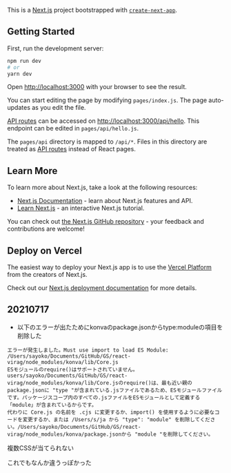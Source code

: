 This is a [Next.js](https://nextjs.org/) project bootstrapped with [`create-next-app`](https://github.com/vercel/next.js/tree/canary/packages/create-next-app).

## Getting Started

First, run the development server:

```bash
npm run dev
# or
yarn dev
```

Open [http://localhost:3000](http://localhost:3000) with your browser to see the result.

You can start editing the page by modifying `pages/index.js`. The page auto-updates as you edit the file.

[API routes](https://nextjs.org/docs/api-routes/introduction) can be accessed on [http://localhost:3000/api/hello](http://localhost:3000/api/hello). This endpoint can be edited in `pages/api/hello.js`.

The `pages/api` directory is mapped to `/api/*`. Files in this directory are treated as [API routes](https://nextjs.org/docs/api-routes/introduction) instead of React pages.

## Learn More

To learn more about Next.js, take a look at the following resources:

- [Next.js Documentation](https://nextjs.org/docs) - learn about Next.js features and API.
- [Learn Next.js](https://nextjs.org/learn) - an interactive Next.js tutorial.

You can check out [the Next.js GitHub repository](https://github.com/vercel/next.js/) - your feedback and contributions are welcome!

## Deploy on Vercel

The easiest way to deploy your Next.js app is to use the [Vercel Platform](https://vercel.com/new?utm_medium=default-template&filter=next.js&utm_source=create-next-app&utm_campaign=create-next-app-readme) from the creators of Next.js.

Check out our [Next.js deployment documentation](https://nextjs.org/docs/deployment) for more details.

## 20210717
- 以下のエラーが出たためにkonvaのpackage.jsonからtype:moduleの項目を削除した
```
エラーが発生しました。Must use import to load ES Module: /Users/sayoko/Documents/GitHub/GS/react-virag/node_modules/konva/lib/Core.js
ESモジュールのrequire()はサポートされていません。
users/sayoko/Documents/GitHub/GS/react-virag/node_modules/konva/lib/Core.jsのrequire()は、最も近い親のpackage.jsonに "type "が含まれている.jsファイルであるため、ESモジュールファイルです。パッケージスコープ内のすべての.jsファイルをESモジュールとして定義する「module」が含まれているからです。
代わりに Core.js の名前を .cjs に変更するか、import() を使用するように必要なコードを変更するか、または /Users/s/ja から "type": "module" を削除してください。/Users/sayoko/Documents/GitHub/GS/react-virag/node_modules/konva/package.jsonから "module "を削除してください。
```

複数CSSが当てられない
<p className={`${style.hoge} ${style.fafa}`}>
これでもなんか違うっぽかった